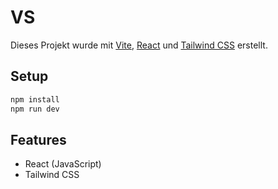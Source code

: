 # VS

Dieses Projekt wurde mit [Vite](https://vitejs.dev/), [React](https://react.dev/) und [Tailwind CSS](https://tailwindcss.com/) erstellt.

## Setup

```bash
npm install
npm run dev
```

## Features

- React (JavaScript)
- Tailwind CSS